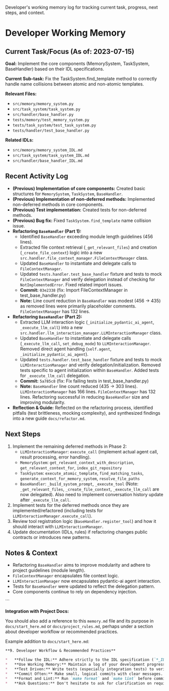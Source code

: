 <description>Developer's working memory log for tracking current task, progress, next steps, and context.</description>
# Developer Working Memory

## Current Task/Focus (As of: 2023-07-15)

**Goal:** Implement the core components (MemorySystem, TaskSystem, BaseHandler) based on their IDL specifications.

**Current Sub-task:** Fix the TaskSystem.find_template method to correctly handle name collisions between atomic and non-atomic templates.

**Relevant Files:**
- `src/memory/memory_system.py`
- `src/task_system/task_system.py`
- `src/handler/base_handler.py`
- `tests/memory/test_memory_system.py`
- `tests/task_system/test_task_system.py`
- `tests/handler/test_base_handler.py`

**Related IDLs:**
- `src/memory/memory_system_IDL.md`
- `src/task_system/task_system_IDL.md`
- `src/handler/base_handler_IDL.md`

## Recent Activity Log

- **(Previous) Implementation of core components:** Created basic structures for `MemorySystem`, `TaskSystem`, `BaseHandler`.
- **(Previous) Implementation of non-deferred methods:** Implemented non-deferred methods in core components.
- **(Previous) Test implementation:** Created tests for non-deferred methods.
- **(Previous) Bug fix:** Fixed `TaskSystem.find_template` name collision issue.
- **Refactoring `BaseHandler` (Part 1):**
    - Identified `BaseHandler` exceeding module length guidelines (456 lines).
    - Extracted file context retrieval (`_get_relevant_files`) and creation (`_create_file_context`) logic into a new `src.handler.file_context_manager.FileContextManager` class.
    - Updated `BaseHandler` to instantiate and delegate calls to `FileContextManager`.
    - Updated `tests.handler.test_base_handler` fixture and tests to mock `FileContextManager` and verify delegation instead of checking for `NotImplementedError`. Fixed related import issues.
    - **Commit:** `03e2338` (fix: Import FileContextManager in test_base_handler.py)
    - **Note:** Line count reduction in `BaseHandler` was modest (456 -> 435) as removed lines were primarily placeholder comments. `FileContextManager` has 132 lines.
- **Refactoring `BaseHandler` (Part 2):**
    - Extracted LLM interaction logic (`_initialize_pydantic_ai_agent`, `_execute_llm_call`) into a new `src.handler.llm_interaction_manager.LLMInteractionManager` class.
    - Updated `BaseHandler` to instantiate and delegate calls (`_execute_llm_call`, `set_debug_mode`) to `LLMInteractionManager`. Removed direct agent handling (`self.agent`, `_initialize_pydantic_ai_agent`).
    - Updated `tests.handler.test_base_handler` fixture and tests to mock `LLMInteractionManager` and verify delegation/initialization. Removed tests specific to agent initialization within `BaseHandler`. Added tests for `_execute_llm_call` delegation.
    - **Commit:** `5a785c8` (fix: Fix failing tests in test_base_handler.py)
    - **Note:** `BaseHandler` line count reduced (435 -> 303 lines). `LLMInteractionManager` has 166 lines. `FileContextManager` has 132 lines. Refactoring successful in reducing `BaseHandler` size and improving modularity.
- **Reflection & Guide:** Reflected on the refactoring process, identified pitfalls (test brittleness, mocking complexity), and synthesized findings into a new guide `docs/refactor.md`.

## Next Steps

1.  Implement the remaining deferred methods in Phase 2:
    *   `LLMInteractionManager`: `execute_call` (implement actual agent call, result processing, error handling).
    *   `MemorySystem`: `get_relevant_context_with_description`, `get_relevant_context_for`, `index_git_repository`
    *   `TaskSystem`: `execute_atomic_template`, `find_matching_tasks`, `generate_context_for_memory_system`, `resolve_file_paths`
    *   `BaseHandler`: `_build_system_prompt`, `_execute_tool` (Note: `_get_relevant_files`, `_create_file_context`, `_execute_llm_call` are now delegated). Also need to implement conversation history update after `_execute_llm_call`.
2.  Implement tests for the deferred methods once they are implemented/refactored (including tests for `LLMInteractionManager.execute_call`).
3.  Review tool registration logic (`BaseHandler.register_tool`) and how it should interact with `LLMInteractionManager`.
4.  Update documentation (IDLs, rules) if refactoring changes public contracts or introduces new patterns.

## Notes & Context

- Refactoring `BaseHandler` aims to improve modularity and adhere to project guidelines (module length).
- `FileContextManager` encapsulates file context logic.
- `LLMInteractionManager` now encapsulates pydantic-ai agent interaction.
- Tests for `BaseHandler` were updated to reflect the delegation pattern.
- Core components continue to rely on dependency injection.
</file>
```

**Integration with Project Docs:**

You should also add a reference to this `memory.md` file and its purpose in `docs/start_here.md` or `docs/project_rules.md`, perhaps under a section about developer workflow or recommended practices.

Example addition to `docs/start_here.md`:

```markdown
**9. Developer Workflow & Recommended Practices**

*   **Follow the IDL:** Adhere strictly to the IDL specification (`*_IDL.md`) for the component you are implementing (See Section 3).
*   **Use Working Memory:** Maintain a log of your development progress, current focus, and next steps in `docs/memory.md`. Update it frequently and commit it with your changes. This aids context retention and review. (See `docs/memory.md` for template and guidelines).
*   **Test Driven:** Write tests (especially integration tests) to verify your implementation against the IDL contract (See Section 6).
*   **Commit Often:** Make small, logical commits with clear messages.
*   **Format and Lint:** Run `make format` and `make lint` before committing.
*   **Ask Questions:** Don't hesitate to ask for clarification on requirements or design.
